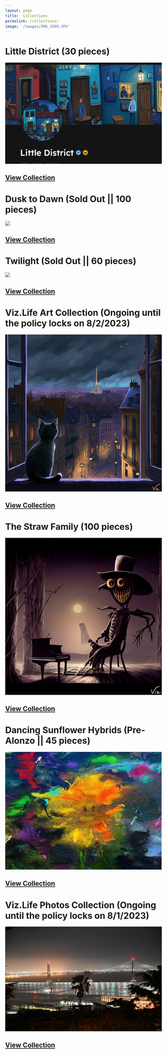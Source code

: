 ```yaml
---
layout: page
title:  Collections
permalink: /collections/
image: '/images/IMG_3509.JPG'
---
```


# Little District (30 pieces)
![](/images/little-district-live.jpg)
## [View Collection](https://www.jpg.store/collection/littledistrict) 

# Dusk to Dawn (Sold Out || 100 pieces)
![](/images/10x10-dusk-to-dawn.jpg) 
## [View Collection](https://www.jpg.store/collection/dusktodawn) 

# Twilight (Sold Out || 60 pieces)
![](/images/new_collection_10x6_.jpg) 
## [View Collection](https://www.jpg.store/collection/twilight)

# Viz.Life Art Collection (Ongoing until the policy locks on 8/2/2023)
![](/images/art-collection/120800px.jpg) 
## [View Collection](https://www.jpg.store/collection/vizlifeartcollection)

# The Straw Family (100 pieces)
![](/images/the-straw-family/43.jpg) 
## [View Collection](https://www.jpg.store/collection/thestrawfamily)

# Dancing Sunflower Hybrids (Pre-Alonzo || 45 pieces)
![](/images/dancing_sunflower.jpg) 
## [View Collection](https://www.jpg.store/collection/vizlifedancingsunflowerhybrids)

# Viz.Life Photos Collection (Ongoing until the policy locks on 8/1/2023)
![](/images/photography/cnfts/VizDotLifePhotographySeriesOne0035resized_25.jpg) 
## [View Collection](https://www.jpg.store/collection/vizlifephotoscollection)

